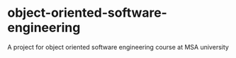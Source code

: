 # object-oriented-software-engineering
A project for object oriented software engineering course at MSA university
